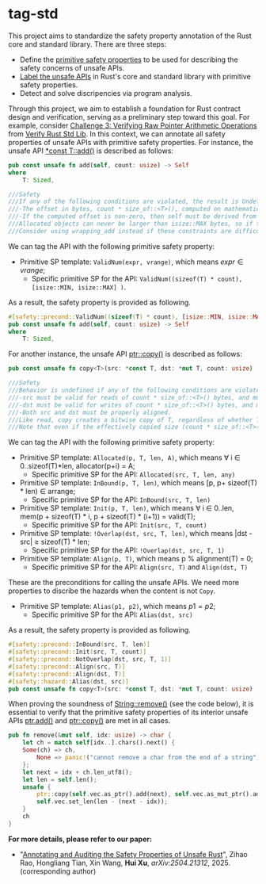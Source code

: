 # tag-std

This project aims to standardize the safety property annotation of the Rust core and standard library. There are three steps:
- Define the [primitive safety properties](primitive-sp.md) to be used for describing the safety concerns of unsafe APIs.
- [Label the unsafe APIs](usage.md) in Rust's core and standard library with primitive safety properties.
- Detect and solve discripencies via program analysis.

Through this project, we aim to establish a foundation for Rust contract design and verification, serving as a preliminary step toward this goal.
For example, consider [Challenge 3: Verifying Raw Pointer Arithmetic Operations](https://model-checking.github.io/verify-rust-std/challenges/0003-pointer-arithmentic.html) from [Verify Rust Std Lib](https://model-checking.github.io/verify-rust-std/intro.html).  In this context, we can annotate all safety properties of unsafe APIs with primitive safety properties. For instance, the unsafe API [*const T::add()](https://doc.rust-lang.org/beta/core/primitive.pointer.html#method.add) is described as follows:

```rust
pub const unsafe fn add(self, count: usize) -> Self
where
    T: Sized,

///Safety
///If any of the following conditions are violated, the result is Undefined Behavior:
///-The offset in bytes, count * size_of::<T>(), computed on mathematical integers (without ``wrapping around''), must fit in an isize.
///-If the computed offset is non-zero, then self must be derived from a pointer to some allocated object, and the entire memory range between self and the result must be in bounds of that allocated object. In particular, this range must not “wrap around” the edge of the address space.
///Allocated objects can never be larger than isize::MAX bytes, so if the computed offset stays in bounds of the allocated object, it is guaranteed to satisfy the first requirement. This implies, for instance, that vec.as_ptr().add(vec.len()) (for vec: Vec<T>) is always safe.
///Consider using wrapping_add instead if these constraints are difficult to satisfy. The only advantage of this method is that it enables more aggressive compiler optimizations.
```

We can tag the API with the following primitive safety property:
- Primitive SP template: `ValidNum(expr, vrange)`, which means $expr \in vrange$;
    - Specific primitive SP for the API: `ValidNum((sizeof(T) * count), [isize::MIN, isize::MAX] )`.

As a result, the safety property is provided as following.
```rust
#[safety::precond::ValidNum((sizeof(T) * count), [isize::MIN, isize::MAX])]
pub const unsafe fn add(self, count: usize) -> Self
where
    T: Sized,
```

For another instance, the unsafe API [ptr::copy()](https://doc.rust-lang.org/beta/core/ptr/fn.copy.html) is described as follows:
```rust
pub const unsafe fn copy<T>(src: *const T, dst: *mut T, count: usize)

///Safety
///Behavior is undefined if any of the following conditions are violated:
///-src must be valid for reads of count * size_of::<T>() bytes, and must remain valid even when dst is written for count * size_of::<T>() bytes. (This means if the memory ranges overlap, the two pointers must not be subject to aliasing restrictions relative to each other.)
///-dst must be valid for writes of count * size_of::<T>() bytes, and must remain valid even when src is read for count * size_of::<T>() bytes.
///-Both src and dst must be properly aligned.
///Like read, copy creates a bitwise copy of T, regardless of whether T is Copy. If T is not Copy, using both the values in the region beginning at *src and the region beginning at *dst can violate memory safety.
///Note that even if the effectively copied size (count * size_of::<T>()) is 0, the pointers must be properly aligned.
```

We can tag the API with the following primitive safety property:
- Primitive SP template: `Allocated(p, T, len, A)`, which means $\forall$ i $\in$ 0..sizeof(T)*len, allocator(p+i) = A;
    - Specific primitive SP for the API: `Allocated(src, T, len, any)`
- Primitive SP template: `InBound(p, T, len)`, which means [p, p+ sizeof(T) * len) $\in$ arrange;
   - Specific primitive SP for the API: `InBound(src, T, len)`
- Primitive SP template: `Init(p, T, len)`, which means $\forall$ i $\in$ 0..len, mem(p + sizeof(T) * i, p + sizeof(T) * (i+1)) = valid(T);
    - Specific primitive SP for the API: `Init(src, T, count)`
- Primitive SP template: `!Overlap(dst, src, T, len)`, which means \|dst - src\| $\ge$ sizeof(T) * len;
    - Specific primitive SP for the API: `!Overlap(dst, src, T, 1)`
- Primitive SP template: `Align(p, T)`, which means  p \% alignment(T) = 0;
    - Specific primitive SP for the API: `Align(src, T)` and `Align(dst, T)`

These are the preconditions for calling the unsafe APIs. We need more properties to discribe the hazards when the content is not `Copy`.

- Primitive SP template: `Alias(p1, p2)`, which means $p1 = p2$;
    - Specific primitive SP for the API: `Alias(dst, src)`


As a result, the safety property is provided as following.
```rust
#[safety::precond::InBound(src, T, len)]
#[safety::precond::Init(src, T, count)]
#[safety::precond::NotOverlap(dst, src, T, 1)]
#[safety::precond::Align(src, T)]
#[safety::precond::Align(dst, T)]
#[safety::hazard::Alias(dst, src)]
pub const unsafe fn copy<T>(src: *const T, dst: *mut T, count: usize)
```

When proving the soundness of [String::remove()](https://doc.rust-lang.org/beta/alloc/string/struct.String.html#method.remove) (see the code below), it is essential to verify that the primitive safety properties of its interior unsafe APIs [ptr.add()](https://doc.rust-lang.org/beta/core/primitive.pointer.html#method.add) and [ptr::copy()](https://doc.rust-lang.org/beta/core/ptr/fn.copy.html) are met in all cases.

```rust
pub fn remove(&mut self, idx: usize) -> char {
    let ch = match self[idx..].chars().next() {
    Some(ch) => ch,
        None => panic!("cannot remove a char from the end of a string"),
    };
    let next = idx + ch.len_utf8();
    let len = self.len();
    unsafe {
        ptr::copy(self.vec.as_ptr().add(next), self.vec.as_mut_ptr().add(idx), len - next);
        self.vec.set_len(len - (next - idx));
    }
    ch
}
```

**For more details, please refer to our paper:**
- "[Annotating and Auditing the Safety Properties of Unsafe Rust](https://arxiv.org/abs/2504.21312)", Zihao Rao, Hongliang Tian, Xin Wang, **Hui Xu**, _arXiv:2504.21312_, 2025. (corresponding author)
